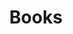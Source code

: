---
id: fez7q26mwtc5detnnjrehzx
title: Books
desc: ''
updated: 1744535125385
created: 1744533229842
---